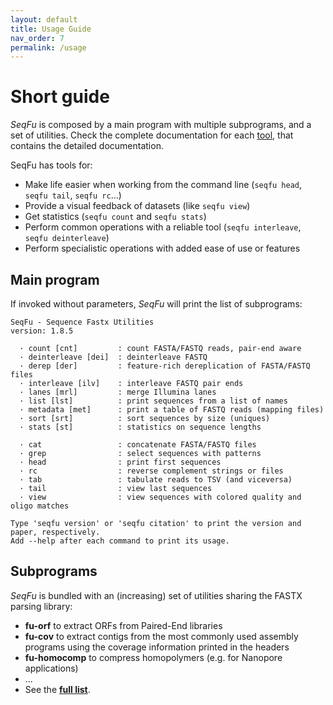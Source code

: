 ```yaml
---
layout: default
title: Usage Guide
nav_order: 7
permalink: /usage
---
```

# Short guide

*SeqFu* is composed by a main program with multiple subprograms, and a set of utilities.
Check the complete documentation for each [tool]({{site.baseurl}}/tools), that contains the detailed
documentation.

SeqFu has tools for:

* Make life easier when working from the command line
 (`seqfu head`, `seqfu tail`, `seqfu rc`...)
* Provide a visual feedback of datasets (like `seqfu view`)
* Get statistics (`seqfu count` and `seqfu stats`)
* Perform common operations with a reliable tool (`seqfu interleave`, `seqfu deinterleave`)
* Perform specialistic operations with added ease of use or features

## Main program

If invoked without parameters, *SeqFu* will print the list of subprograms:

```text
SeqFu - Sequence Fastx Utilities
version: 1.8.5

  · count [cnt]         : count FASTA/FASTQ reads, pair-end aware
  · deinterleave [dei]  : deinterleave FASTQ
  · derep [der]         : feature-rich dereplication of FASTA/FASTQ files
  · interleave [ilv]    : interleave FASTQ pair ends
  · lanes [mrl]         : merge Illumina lanes
  · list [lst]          : print sequences from a list of names
  · metadata [met]      : print a table of FASTQ reads (mapping files)
  · sort [srt]          : sort sequences by size (uniques)
  · stats [st]          : statistics on sequence lengths

  · cat                 : concatenate FASTA/FASTQ files
  · grep                : select sequences with patterns
  · head                : print first sequences
  · rc                  : reverse complement strings or files
  · tab                 : tabulate reads to TSV (and viceversa)
  · tail                : view last sequences
  · view                : view sequences with colored quality and oligo matches

Type 'seqfu version' or 'seqfu citation' to print the version and paper, respectively.
Add --help after each command to print its usage.
```

## Subprograms

*SeqFu* is bundled with an (increasing) set of utilities sharing the FASTX parsing library:

* **fu-orf** to extract ORFs from Paired-End libraries
* **fu-cov** to extract contigs from the most commonly used assembly programs using the coverage information printed in the headers
* **fu-homocomp** to compress homopolymers (e.g. for Nanopore applications)
* ...
* See the **[full list](https://telatin.github.io/seqfu2/utilities/)**.
